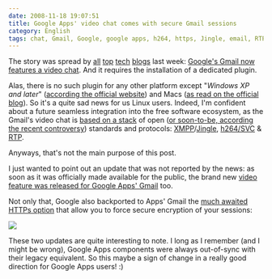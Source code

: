 ```yaml
---
date: 2008-11-18 19:07:51
title: Google Apps' video chat comes with secure Gmail sessions
category: English
tags: chat, Gmail, Google, google apps, h264, https, Jingle, email, RTP, security, SSL, TLS, Video, Web, XMPP
---
```


The story was spread by [all](https://www.gizmodo.com.au/2008/11/gmail_now_with_voice_chat_and_video.html) [top](https://www.readwriteweb.com/archives/google_launches_video_and_voic.php) [tech](https://arstechnica.com/news.ars/post/20081111-gmail-gains-voice-and-video-chat-via-mac-and-pc-plug-in.html) [blogs](https://www.techcrunch.com/2008/11/11/google-adds-voice-and-video-chat-to-gmail/) last week: [Google's Gmail now features a video chat](https://gmailblog.blogspot.com/2008/11/say-hello-to-gmail-voice-and-video-chat.html). And it requires the installation of a dedicated plugin.

Alas, there is no such plugin for any other platform except "_Windows XP and later_" ([according the official website](https://mail.google.com/videochat)) and Macs ([as read on the official blog](https://googleblog.blogspot.com/2008/11/talk-face-to-face-right-from-within.html)). So it's a quite sad news for us Linux users. Indeed, I'm confident about a future seamless integration into the free software ecosystem, as the Gmail's video chat is [based on a stack](https://juberti.blogspot.com/2008/11/say-hello-to-gmail-voice-and-video-chat.html) of open ([or soon-to-be, according the recent controversy](https://blog.senko.net/2008/11/12/gmail-videochat-the-good-the-bad-and-the-ugly/)) standards and protocols: [XMPP](https://xmpp.org)/[Jingle](https://en.wikipedia.org/wiki/Jingle_(protocol)), [h264/SVC](https://wikipedia.org/wiki/Scalable_Video_Coding) & [RTP](https://wikipedia.org/wiki/Real-time_Transport_Protocol).

Anyways, that's not the main purpose of this post.

I just wanted to point out an update that was not reported by the news: as soon as it was officially made available for the public, the brand new [video feature was released for Google Apps' Gmail](https://googleappsupdates.blogspot.com/2008/11/browser-based-voice-and-video-chat.html) too.

Not only that, Google also backported to Apps' Gmail the [much awaited HTTPs option](https://blog.wired.com/27bstroke6/2008/08/gmail-https-doe.html#comment-127126868) that allow you to force secure encryption of your sessions:

![](/uploads/2008/gmail-force-https.png)

These two updates are quite interesting to note. I long as I remember (and I might be wrong), Google Apps components were always out-of-sync with their legacy equivalent. So this maybe a sign of change in a really good direction for Google Apps users! :)
